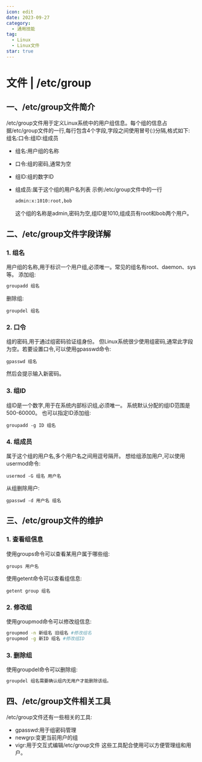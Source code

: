 ```yaml
---
icon: edit
date: 2023-09-27
category:
  - 通用技能
tag:
  - Linux
  - Linux文件
star: true
---
```


# 文件 | /etc/group

## 一、/etc/group文件简介

/etc/group文件用于定义Linux系统中的用户组信息。每个组的信息占据/etc/group文件的一行,每行包含4个字段,字段之间使用冒号(:)分隔,格式如下:
组名:口令:组ID:组成员

- 组名:用户组的名称

- 口令:组的密码,通常为空

- 组ID:组的数字ID

- 组成员:属于这个组的用户名列表
  示例:/etc/group文件中的一行

  ```bash
  admin:x:1010:root,bob
  ```

  ​	这个组的名称是admin,密码为空,组ID是1010,组成员有root和bob两个用户。

## 二、/etc/group文件字段详解

### 1. 组名

用户组的名称,用于标识一个用户组,必须唯一。常见的组名有root、daemon、sys等。
添加组:

```bash
groupadd 组名
```

删除组:

```
groupdel 组名 

```

### 2. 口令

组的密码,用于通过组密码验证组身份。
但Linux系统很少使用组密码,通常此字段为空。若要设置口令,可以使用gpasswd命令:

```
gpasswd 组名
```

然后会提示输入新密码。

### 3. 组ID

组ID是一个数字,用于在系统内部标识组,必须唯一。
系统默认分配的组ID范围是500-60000。
也可以指定ID添加组:

```
groupadd -g ID 组名
```

### 4. 组成员

属于这个组的用户名,多个用户名之间用逗号隔开。
想给组添加用户,可以使用usermod命令:

```
usermod -G 组名 用户名
```

从组删除用户:

```
gpasswd -d 用户名 组名
```

## 三、/etc/group文件的维护

### 1. 查看组信息

使用groups命令可以查看某用户属于哪些组:

```
groups 用户名
```


使用getent命令可以查看组信息:

```
getent group 组名
```

### 2. 修改组

使用groupmod命令可以修改组信息:

```bash
groupmod -n 新组名 旧组名 #修改组名
groupmod -g 新ID 组名 #修改组ID
```

### 3. 删除组

使用groupdel命令可以删除组:

```bash
groupdel 组名需要确认组内无用户才能删除该组。
```

## 四、/etc/group文件相关工具

/etc/group文件还有一些相关的工具:

- gpasswd:用于组密码管理
- newgrp:变更当前用户的组
- vigr:用于交互式编辑/etc/group文件
  这些工具配合使用可以方便管理组和用户。